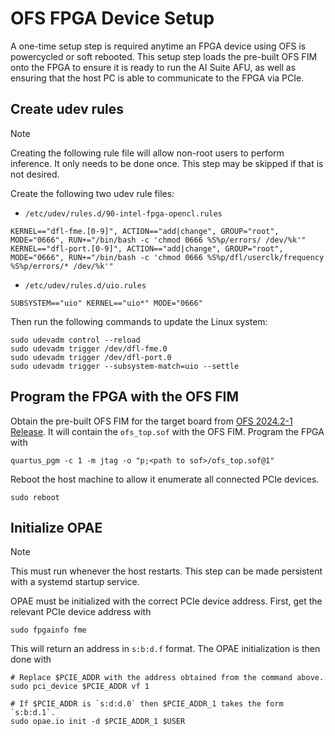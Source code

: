 # OFS FPGA Device Setup

A one-time setup step is required anytime an FPGA device using OFS is
powercycled or soft rebooted.  This setup step loads the pre-built OFS FIM onto
the FPGA to ensure it is ready to run the AI Suite AFU, as well as ensuring that
the host PC is able to communicate to the FPGA via PCIe.

## Create udev rules

> [!NOTE]
> Creating the following rule file will allow non-root users to perform
> inference.  It only needs to be done once.  This step may be skipped if that
> is not desired.

Create the following two udev rule files:

* `/etc/udev/rules.d/90-intel-fpga-opencl.rules`
```
KERNEL=="dfl-fme.[0-9]", ACTION=="add|change", GROUP="root", MODE="0666", RUN+="/bin/bash -c 'chmod 0666 %S%p/errors/ /dev/%k'"
KERNEL=="dfl-port.[0-9]", ACTION=="add|change", GROUP="root", MODE="0666", RUN+="/bin/bash -c 'chmod 0666 %S%p/dfl/userclk/frequency %S%p/errors/* /dev/%k'"
```

* `/etc/udev/rules.d/uio.rules`
```
SUBSYSTEM=="uio" KERNEL=="uio*" MODE="0666"
```

Then run the following commands to update the Linux system:

```shell
sudo udevadm control --reload
sudo udevadm trigger /dev/dfl-fme.0
sudo udevadm trigger /dev/dfl-port.0
sudo udevadm trigger --subsystem-match=uio --settle
```

## Program the FPGA with the OFS FIM

Obtain the pre-built OFS FIM for the target board from
[OFS 2024.2-1 Release](https://github.com/OFS/ofs-agx7-pcie-attach/releases/tag/ofs-2024.2-1).
It will contain the `ofs_top.sof` with the OFS FIM.  Program the FPGA with

```shell
quartus_pgm -c 1 -m jtag -o "p;<path to sof>/ofs_top.sof@1"
```

Reboot the host machine to allow it enumerate all connected PCIe devices.

```shell
sudo reboot
```

## Initialize OPAE

> [!NOTE]
> This must run whenever the host restarts.  This step can be made persistent
> with a systemd startup service.

OPAE must be initialized with the correct PCIe device address.  First, get the
relevant PCIe device address with

```shell
sudo fpgainfo fme
```

This will return an address in `s:b:d.f` format.  The OPAE initialization is
then done with

```shell
# Replace $PCIE_ADDR with the address obtained from the command above.
sudo pci_device $PCIE_ADDR vf 1

# If $PCIE_ADDR is `s:d:d.0` then $PCIE_ADDR_1 takes the form `s:b:d.1`.
sudo opae.io init -d $PCIE_ADDR_1 $USER
```
